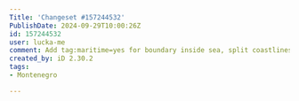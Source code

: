 ```yaml
---
Title: 'Changeset #157244532'
PublishDate: 2024-09-29T10:00:26Z
id: 157244532
user: lucka-me
comment: Add tag:maritime=yes for boundary inside sea, split coastlines at intersections with boundaries.
created_by: iD 2.30.2
tags:
- Montenegro

---
```

